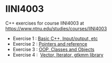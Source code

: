 # IINI4003
C++ exercises for course IINI4003 at https://www.ntnu.edu/studies/courses/IINI4003

* Exercise 1 :  [Basic C++, Input/output, etc](/exercise1)
* Exercise 2 :  [Pointers and reference](/exercise2)
* Exercise 3 :  [OOP, Classes and Objects](/exercise3)
* Exercise 4 :  [Vector, Iterator, gtkmm library](/exercise4)
